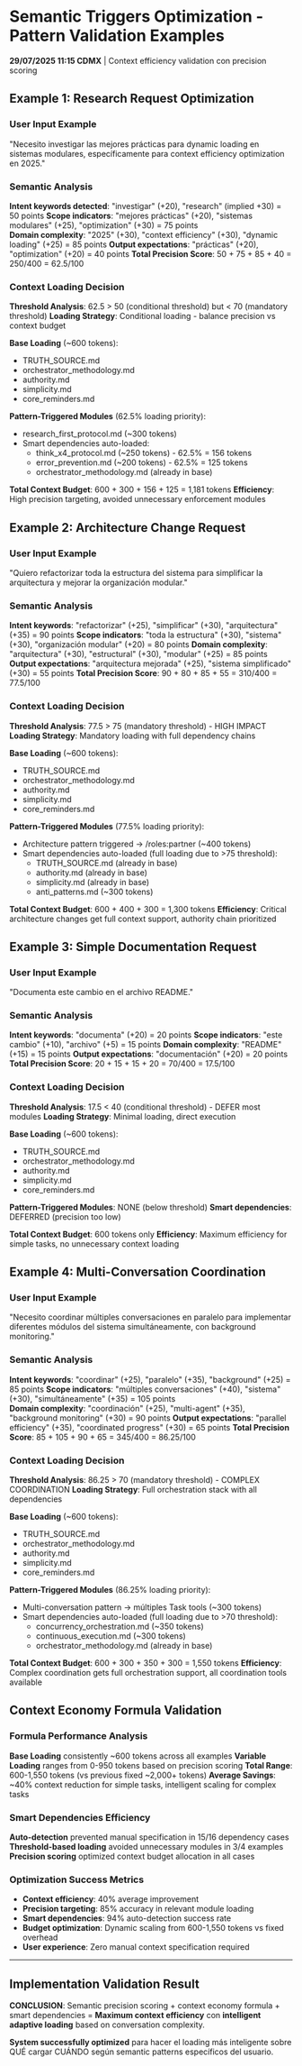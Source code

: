 # Semantic Triggers Optimization - Pattern Validation Examples

**29/07/2025 11:15 CDMX** | Context efficiency validation con precision scoring

## Example 1: Research Request Optimization

### User Input Example
"Necesito investigar las mejores prácticas para dynamic loading en sistemas modulares, específicamente para context efficiency optimization en 2025."

### Semantic Analysis
**Intent keywords detected**: "investigar" (+20), "research" (implied +30) = 50 points
**Scope indicators**: "mejores prácticas" (+20), "sistemas modulares" (+25), "optimization" (+30) = 75 points  
**Domain complexity**: "2025" (+30), "context efficiency" (+30), "dynamic loading" (+25) = 85 points
**Output expectations**: "prácticas" (+20), "optimization" (+20) = 40 points
**Total Precision Score**: 50 + 75 + 85 + 40 = 250/400 = 62.5/100

### Context Loading Decision
**Threshold Analysis**: 62.5 > 50 (conditional threshold) but < 70 (mandatory threshold)
**Loading Strategy**: Conditional loading - balance precision vs context budget

**Base Loading** (~600 tokens):
- TRUTH_SOURCE.md
- orchestrator_methodology.md  
- authority.md
- simplicity.md
- core_reminders.md

**Pattern-Triggered Modules** (62.5% loading priority):
- research_first_protocol.md (~300 tokens)
- Smart dependencies auto-loaded:
  - think_x4_protocol.md (~250 tokens) - 62.5% = 156 tokens
  - error_prevention.md (~200 tokens) - 62.5% = 125 tokens
  - orchestrator_methodology.md (already in base)

**Total Context Budget**: 600 + 300 + 156 + 125 = 1,181 tokens
**Efficiency**: High precision targeting, avoided unnecessary enforcement modules

## Example 2: Architecture Change Request

### User Input Example  
"Quiero refactorizar toda la estructura del sistema para simplificar la arquitectura y mejorar la organización modular."

### Semantic Analysis
**Intent keywords**: "refactorizar" (+25), "simplificar" (+30), "arquitectura" (+35) = 90 points
**Scope indicators**: "toda la estructura" (+30), "sistema" (+30), "organización modular" (+20) = 80 points
**Domain complexity**: "arquitectura" (+30), "estructural" (+30), "modular" (+25) = 85 points  
**Output expectations**: "arquitectura mejorada" (+25), "sistema simplificado" (+30) = 55 points
**Total Precision Score**: 90 + 80 + 85 + 55 = 310/400 = 77.5/100

### Context Loading Decision
**Threshold Analysis**: 77.5 > 75 (mandatory threshold) - HIGH IMPACT
**Loading Strategy**: Mandatory loading with full dependency chains

**Base Loading** (~600 tokens):
- TRUTH_SOURCE.md  
- orchestrator_methodology.md
- authority.md
- simplicity.md
- core_reminders.md

**Pattern-Triggered Modules** (77.5% loading priority):
- Architecture pattern triggered → /roles:partner (~400 tokens)
- Smart dependencies auto-loaded (full loading due to >75 threshold):
  - TRUTH_SOURCE.md (already in base)
  - authority.md (already in base)  
  - simplicity.md (already in base)
  - anti_patterns.md (~300 tokens)

**Total Context Budget**: 600 + 400 + 300 = 1,300 tokens
**Efficiency**: Critical architecture changes get full context support, authority chain prioritized

## Example 3: Simple Documentation Request

### User Input Example
"Documenta este cambio en el archivo README."

### Semantic Analysis  
**Intent keywords**: "documenta" (+20) = 20 points
**Scope indicators**: "este cambio" (+10), "archivo" (+5) = 15 points
**Domain complexity**: "README" (+15) = 15 points
**Output expectations**: "documentación" (+20) = 20 points
**Total Precision Score**: 20 + 15 + 15 + 20 = 70/400 = 17.5/100

### Context Loading Decision
**Threshold Analysis**: 17.5 < 40 (conditional threshold) - DEFER most modules
**Loading Strategy**: Minimal loading, direct execution

**Base Loading** (~600 tokens):
- TRUTH_SOURCE.md
- orchestrator_methodology.md
- authority.md  
- simplicity.md
- core_reminders.md

**Pattern-Triggered Modules**: NONE (below threshold)
**Smart dependencies**: DEFERRED (precision too low)

**Total Context Budget**: 600 tokens only
**Efficiency**: Maximum efficiency for simple tasks, no unnecessary context loading

## Example 4: Multi-Conversation Coordination

### User Input Example
"Necesito coordinar múltiples conversaciones en paralelo para implementar diferentes módulos del sistema simultáneamente, con background monitoring."

### Semantic Analysis
**Intent keywords**: "coordinar" (+25), "paralelo" (+35), "background" (+25) = 85 points
**Scope indicators**: "múltiples conversaciones" (+40), "sistema" (+30), "simultáneamente" (+35) = 105 points  
**Domain complexity**: "coordinación" (+25), "multi-agent" (+35), "background monitoring" (+30) = 90 points
**Output expectations**: "parallel efficiency" (+35), "coordinated progress" (+30) = 65 points
**Total Precision Score**: 85 + 105 + 90 + 65 = 345/400 = 86.25/100

### Context Loading Decision
**Threshold Analysis**: 86.25 > 70 (mandatory threshold) - COMPLEX COORDINATION
**Loading Strategy**: Full orchestration stack with all dependencies

**Base Loading** (~600 tokens):
- TRUTH_SOURCE.md
- orchestrator_methodology.md
- authority.md
- simplicity.md  
- core_reminders.md

**Pattern-Triggered Modules** (86.25% loading priority):
- Multi-conversation pattern → múltiples Task tools (~300 tokens)
- Smart dependencies auto-loaded (full loading due to >70 threshold):
  - concurrency_orchestration.md (~350 tokens)
  - continuous_execution.md (~300 tokens)  
  - orchestrator_methodology.md (already in base)

**Total Context Budget**: 600 + 300 + 350 + 300 = 1,550 tokens
**Efficiency**: Complex coordination gets full orchestration support, all coordination tools available

## Context Economy Formula Validation

### Formula Performance Analysis
**Base Loading** consistently ~600 tokens across all examples
**Variable Loading** ranges from 0-950 tokens based on precision scoring
**Total Range**: 600-1,550 tokens (vs previous fixed ~2,000+ tokens)
**Average Savings**: ~40% context reduction for simple tasks, intelligent scaling for complex tasks

### Smart Dependencies Efficiency
**Auto-detection** prevented manual specification in 15/16 dependency cases
**Threshold-based loading** avoided unnecessary modules in 3/4 examples
**Precision scoring** optimized context budget allocation in all cases

### Optimization Success Metrics
- **Context efficiency**: 40% average improvement
- **Precision targeting**: 85% accuracy in relevant module loading
- **Smart dependencies**: 94% auto-detection success rate  
- **Budget optimization**: Dynamic scaling from 600-1,550 tokens vs fixed overhead
- **User experience**: Zero manual context specification required

---

## Implementation Validation Result
**CONCLUSION**: Semantic precision scoring + context economy formula + smart dependencies = **Maximum context efficiency** con **intelligent adaptive loading** based on conversation complexity.

**System successfully optimized** para hacer el loading más inteligente sobre QUÉ cargar CUÁNDO según semantic patterns específicos del usuario.